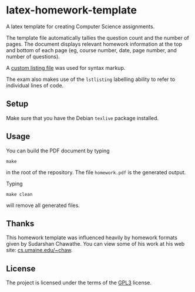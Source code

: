# latex-homework-template

A latex template for creating Computer Science assignments.

The template file automatically tallies the question count and the
number of pages.  The document displays relevant homework information
at the top and bottom of each page (eg, course number, date, page
number, and number of questions).

A
[custom listing file](https://github.com/markroyer/latex-listings-eclipse)
was used for syntax markup.

The exam also makes use of the `lstlisting` labelling ability to refer
to individual lines of code.

## Setup

Make sure that you have the Debian `texlive` package installed.

## Usage

You can build the PDF document by typing

```
make
```

in the root of the repository. The file `homework.pdf` is the
generated output.

Typing

```
make clean
```

will remove all generated files.

## Thanks

This homework template was influenced heavily by homework formats
given by Sudarshan Chawathe.  You can view some of his work at his web
site: [cs.umaine.edu/~chaw](http://cs.umaine.edu/~chaw).

## License

The project is licensed under the terms of the
[GPL3](https://www.gnu.org/licenses/gpl-3.0.en.html) license.

<!--  LocalWords:  texlive pdf tikz lstlisting
 -->
